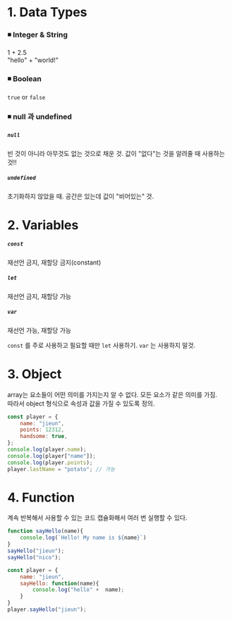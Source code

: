 # 1. Data Types

### ◾ Integer & String

1 + 2.5  
"hello" + "world!"

### ◾ Boolean

`true` or `false`

### ◾ null 과 undefined

##### `null`

빈 것이 아니라 아무것도 없는 것으로 채운 것. 값이 "없다"는 것을 알려줄 때 사용하는 것!!

##### `undefined`

초기화하지 않았을 때. 공간은 있는데 값이 "비어있는" 것.

# 2. Variables

##### `const` 
재선언 금지, 재할당 금지(constant)
##### `let` 
재선언 금지, 재할당 가능  
##### `var` 
재선언 가능, 재할당 가능  

`const` 를 주로 사용하고 필요할 때만 `let` 사용하기. `var` 는 사용하지 말것.

# 3. Object

array는 요소들이 어떤 의미를 가지는지 알 수 없다. 모든 요소가 같은 의미를 가짐.  
따라서 object 형식으로 속성과 값을 가질 수 있도록 정의.

``` javascript
const player = {
    name: "jieun",
    points: 12312,
    handsome: true,
};
console.log(player.name);
console.log(player["name"]);
console.log(player.points);
player.lastName = "potato"; // 가능
```

# 4. Function
계속 반복해서 사용할 수 있는 코드
캡슐화해서 여러 번 실행할 수 있다.
``` javascript
function sayHello(name){
    console.log(`Hello! My name is ${name}`)
}
sayHello("jieun");
sayHello("nico");

const player = {
    name: "jieun",
    sayHello: function(name){
        console.log("hello" +  name);
    }
}
player.sayHello("jieun");
```

